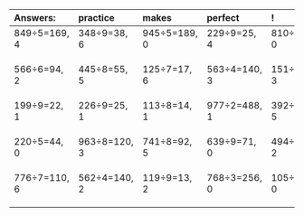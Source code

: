 | Answers: | practice | makes | perfect | ! |
| :--- | :--- | :--- | :--- | :--- |
| 849÷5=169, 4 | 348÷9=38, 6 | 945÷5=189, 0 | 229÷9=25, 4 | 810÷6=135, 0 | 
|   |   |   |   |   | 
|   |   |   |   |   | 
|   |   |   |   |   | 
| 566÷6=94, 2 | 445÷8=55, 5 | 125÷7=17, 6 | 563÷4=140, 3 | 151÷4=37, 3 | 
|   |   |   |   |   | 
|   |   |   |   |   | 
|   |   |   |   |   | 
| 199÷9=22, 1 | 226÷9=25, 1 | 113÷8=14, 1 | 977÷2=488, 1 | 392÷9=43, 5 | 
|   |   |   |   |   | 
|   |   |   |   |   | 
|   |   |   |   |   | 
| 220÷5=44, 0 | 963÷8=120, 3 | 741÷8=92, 5 | 639÷9=71, 0 | 494÷4=123, 2 | 
|   |   |   |   |   | 
|   |   |   |   |   | 
|   |   |   |   |   | 
| 776÷7=110, 6 | 562÷4=140, 2 | 119÷9=13, 2 | 768÷3=256, 0 | 105÷5=21, 0 | 
|   |   |   |   |   | 
|   |   |   |   |   | 
|   |   |   |   |   | 
